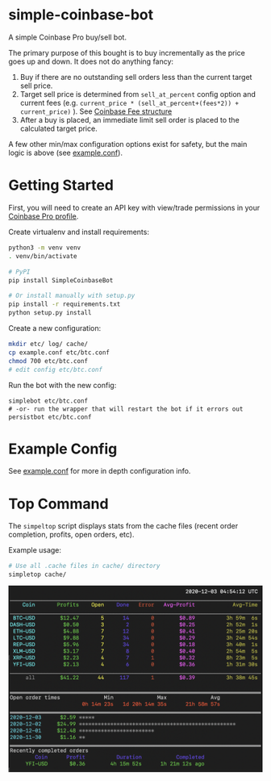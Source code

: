 # simple-coinbase-bot
A simple Coinbase Pro buy/sell bot.

The primary purpose of this bought is to buy incrementally as the price goes up and down.
It does not do anything fancy:
1. Buy if there are no outstanding sell orders less than the current target sell price.
2. Target sell price is determined from `sell_at_percent` config option and current
fees (e.g. `current_price * (sell_at_percent+(fees*2)) + current_price)` ).
See [Coinbase Fee structure](https://help.coinbase.com/en/pro/trading-and-funding/trading-rules-and-fees/fees)
3. After a buy is placed, an immediate limit sell order is placed to the calculated target price.

A few other min/max configuration options exist for safety, but the main logic is
above (see [example.conf](example.conf)).

# Getting Started
First, you will need to create an API key with view/trade permissions in your
[Coinbase Pro profile](https://pro.coinbase.com/profile/api).

Create virtualenv and install requirements:
```bash
python3 -m venv venv
. venv/bin/activate
```

```bash
# PyPI
pip install SimpleCoinbaseBot
```

```bash
# Or install manually with setup.py
pip install -r requirements.txt
python setup.py install
```

Create a new configuration:
```bash
mkdir etc/ log/ cache/
cp example.conf etc/btc.conf
chmod 700 etc/btc.conf
# edit config etc/btc.conf
```

Run the bot with the new config:
```
simplebot etc/btc.conf
# -or- run the wrapper that will restart the bot if it errors out
persistbot etc/btc.conf
```

# Example Config

See [example.conf](example.conf) for more in depth configuration info.

# Top Command

The `simpeltop` script displays stats from the cache files (recent order completion, profits, open
orders, etc).

Example usage:

```bash
# Use all .cache files in cache/ directory
simpletop cache/
```
![Top Example](/top1.png)
